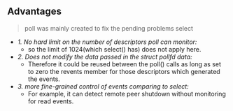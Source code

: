 ## Advantages
> poll was mainly created to fix the pending problems select

- *1. No hard limit on the number of descriptors poll can monitor:*
  - so the limit of 1024(which select() has) does not apply here.
- *2. Does not modify the data passed in the struct pollfd data:*    
  - Therefore it could be reused between the poll() calls as long as set to zero the revents member for those descriptors which generated the events.
- *3. more fine-grained control of events comparing to select:*    
  - For example, it can detect remote peer shutdown without monitoring for read events.

